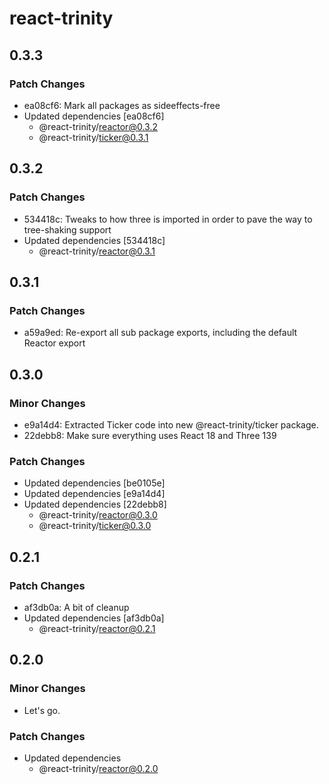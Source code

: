 # react-trinity

## 0.3.3

### Patch Changes

- ea08cf6: Mark all packages as sideeffects-free
- Updated dependencies [ea08cf6]
  - @react-trinity/reactor@0.3.2
  - @react-trinity/ticker@0.3.1

## 0.3.2

### Patch Changes

- 534418c: Tweaks to how three is imported in order to pave the way to tree-shaking support
- Updated dependencies [534418c]
  - @react-trinity/reactor@0.3.1

## 0.3.1

### Patch Changes

- a59a9ed: Re-export all sub package exports, including the default Reactor export

## 0.3.0

### Minor Changes

- e9a14d4: Extracted Ticker code into new @react-trinity/ticker package.
- 22debb8: Make sure everything uses React 18 and Three 139

### Patch Changes

- Updated dependencies [be0105e]
- Updated dependencies [e9a14d4]
- Updated dependencies [22debb8]
  - @react-trinity/reactor@0.3.0
  - @react-trinity/ticker@0.3.0

## 0.2.1

### Patch Changes

- af3db0a: A bit of cleanup
- Updated dependencies [af3db0a]
  - @react-trinity/reactor@0.2.1

## 0.2.0

### Minor Changes

- Let's go.

### Patch Changes

- Updated dependencies
  - @react-trinity/reactor@0.2.0
